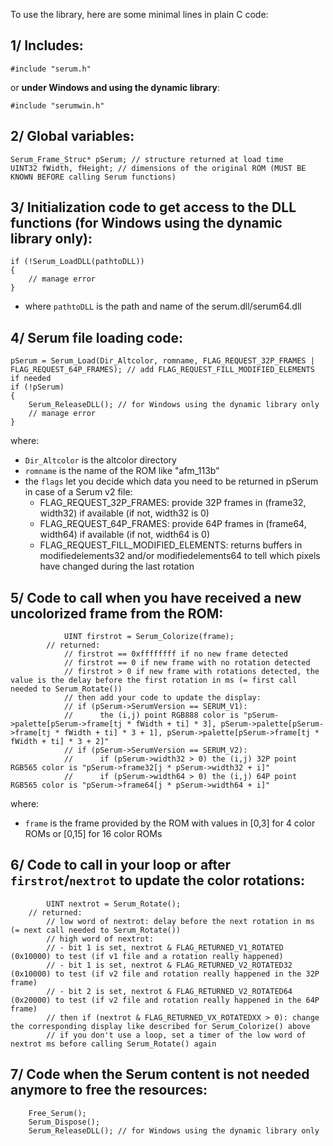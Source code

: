 To use the library, here are some minimal lines in plain C code:

## 1/ Includes:

```
#include "serum.h"
```
or __under Windows and using the dynamic library__:
```
#include "serumwin.h"
```

## 2/ Global variables:

```
Serum_Frame_Struc* pSerum; // structure returned at load time
UINT32 fWidth, fHeight; // dimensions of the original ROM (MUST BE KNOWN BEFORE calling Serum functions)
```

## 3/ Initialization code to get access to the DLL functions (__for Windows using the dynamic library only__):

```
if (!Serum_LoadDLL(pathtoDLL))
{
    // manage error
}
```
- where `pathtoDLL` is the path and name of the serum.dll/serum64.dll

## 4/ Serum file loading code:

```
pSerum = Serum_Load(Dir_Altcolor, romname, FLAG_REQUEST_32P_FRAMES | FLAG_REQUEST_64P_FRAMES); // add FLAG_REQUEST_FILL_MODIFIED_ELEMENTS if needed
if (!pSerum)
{
    Serum_ReleaseDLL(); // for Windows using the dynamic library only
    // manage error
}
```
where:
- `Dir_Altcolor` is the altcolor directory
- `romname` is the name of the ROM like "afm_113b"
- the `flags` let you decide which data you need to be returned in pSerum in case of a Serum v2 file:
    - FLAG_REQUEST_32P_FRAMES: provide 32P frames in (frame32, width32) if available (if not, width32 is 0)
    - FLAG_REQUEST_64P_FRAMES: provide 64P frames in (frame64, width64) if available (if not, width64 is 0)
    - FLAG_REQUEST_FILL_MODIFIED_ELEMENTS: returns buffers in modifiedelements32 and/or modifiedelements64 
    to tell which pixels have changed during the last rotation

## 5/ Code to call when you have received a new uncolorized frame from the ROM:

```
            UINT firstrot = Serum_Colorize(frame);
		// returned:
	        // firstrot == 0xffffffff if no new frame detected
	        // firstrot == 0 if new frame with no rotation detected
	        // firstrot > 0 if new frame with rotations detected, the value is the delay before the first rotation in ms (= first call needed to Serum_Rotate())
            // then add your code to update the display:
            // if (pSerum->SerumVersion == SERUM_V1):
            //      the (i,j) point RGB888 color is "pSerum->palette[pSerum->frame[tj * fWidth + ti] * 3], pSerum->palette[pSerum->frame[tj * fWidth + ti] * 3 + 1], pSerum->palette[pSerum->frame[tj * fWidth + ti] * 3 + 2]"
            // if (pSerum->SerumVersion == SERUM_V2):
            //      if (pSerum->width32 > 0) the (i,j) 32P point RGB565 color is "pSerum->frame32[j * pSerum->width32 + i]"
            //      if (pSerum->width64 > 0) the (i,j) 64P point RGB565 color is "pSerum->frame64[j * pSerum->width64 + i]"
```
where:
- `frame` is the frame provided by the ROM with values in [0,3] for 4 color ROMs or [0,15] for 16 color ROMs

## 6/ Code to call in your loop or after `firstrot`/`nextrot` to update the color rotations:

```
        UINT nextrot = Serum_Rotate();
	// returned:
        // low word of nextrot: delay before the next rotation in ms (= next call needed to Serum_Rotate())
        // high word of nextrot:
        // - bit 1 is set, nextrot & FLAG_RETURNED_V1_ROTATED (0x10000) to test (if v1 file and a rotation really happened)
        // - bit 1 is set, nextrot & FLAG_RETURNED_V2_ROTATED32 (0x10000) to test (if v2 file and rotation really happened in the 32P frame)
        // - bit 2 is set, nextrot & FLAG_RETURNED_V2_ROTATED64 (0x20000) to test (if v2 file and rotation really happened in the 64P frame)
        // then if (nextrot & FLAG_RETURNED_VX_ROTATEDXX > 0): change the corresponding display like described for Serum_Colorize() above
        // if you don't use a loop, set a timer of the low word of nextrot ms before calling Serum_Rotate() again
```

## 7/ Code when the Serum content is not needed anymore to free the resources:
```
    Free_Serum();
    Serum_Dispose();
    Serum_ReleaseDLL(); // for Windows using the dynamic library only
```

